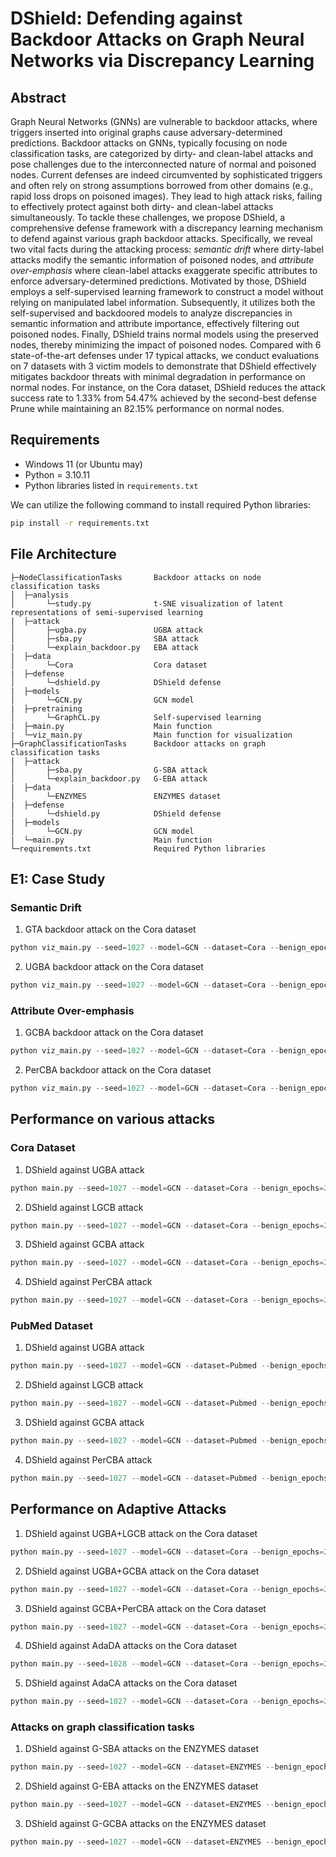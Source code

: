 
# DShield: Defending against Backdoor Attacks on Graph Neural Networks via Discrepancy Learning

## Abstract

Graph Neural Networks (GNNs) are vulnerable to backdoor attacks, where triggers inserted into original graphs cause adversary-determined predictions.
Backdoor attacks on GNNs, typically focusing on node classification tasks, are categorized by dirty- and clean-label attacks and pose challenges due to the interconnected nature of normal and poisoned nodes.
Current defenses are indeed circumvented by sophisticated triggers and often rely on strong assumptions borrowed from other domains (e.g., rapid loss drops on poisoned images).
They lead to high attack risks, failing to effectively protect against both dirty- and clean-label attacks simultaneously.
To tackle these challenges, we propose DShield, a comprehensive defense framework with a discrepancy learning mechanism to defend against various graph backdoor attacks.
Specifically, we reveal two vital facts during the attacking process: *semantic drift* where dirty-label attacks modify the semantic information of poisoned nodes, and *attribute over-emphasis* where clean-label attacks exaggerate specific attributes to enforce adversary-determined predictions.
Motivated by those, DShield employs a self-supervised learning framework to construct a model without relying on manipulated label information.
Subsequently, it utilizes both the self-supervised and backdoored models to analyze discrepancies in semantic information and attribute importance, effectively filtering out poisoned nodes.
Finally, DShield trains normal models using the preserved nodes, thereby minimizing the impact of poisoned nodes.
Compared with 6 state-of-the-art defenses under 17 typical attacks, we conduct evaluations on 7 datasets with 3 victim models to demonstrate that DShield effectively mitigates backdoor threats with minimal degradation in performance on normal nodes.
For instance, on the Cora dataset, DShield reduces the attack success rate to 1.33\% from 54.47\% achieved by the second-best defense Prune while maintaining an 82.15\% performance on normal nodes.

## Requirements

- Windows 11 (or Ubuntu may)
- Python = 3.10.11
- Python libraries listed in ```requirements.txt```

We can utilize the following command to install required Python libraries:
```bash
pip install -r requirements.txt
```


## File Architecture

```
├─NodeClassificationTasks       Backdoor attacks on node classification tasks
│  ├─analysis
│       └─study.py              t-SNE visualization of latent representations of semi-supervised learning
|  ├─attack
│       ├─ugba.py               UGBA attack
│       ├─sba.py                SBA attack
|       └─explain_backdoor.py   EBA attack
|  ├─data
│       └─Cora                  Cora dataset
|  ├─defense
│       └─dshield.py            DShield defense
|  ├─models
│       └─GCN.py                GCN model
|  ├─pretraining
│       └─GraphCL.py            Self-supervised learning
|  ├─main.py                    Main function
|  └─viz_main.py                Main function for visualization
├─GraphClassificationTasks      Backdoor attacks on graph classification tasks
|  ├─attack
│       ├─sba.py                G-SBA attack
│       └─explain_backdoor.py   G-EBA attack
|  ├─data
│       └─ENZYMES               ENZYMES dataset
|  ├─defense
│       └─dshield.py            DShield defense
|  ├─models
│       └─GCN.py                GCN model
|  └─main.py                    Main function
└─requirements.txt              Required Python libraries
```

## E1: Case Study

### Semantic Drift

1. GTA backdoor attack on the Cora dataset

```Python
python viz_main.py --seed=1027 --model=GCN --dataset=Cora --benign_epochs=200 --trigger_size=3 --vs_number=10 --use_vs_number --target_class=1 --selection_method=cluster_degree --attack_method=GTA --gta_thrd=0.5 --gta_lr=0.01 --gta_trojan_epochs=400 --gta_loss_factor=0.0001 --defense_method=none
```

2. UGBA backdoor attack on the Cora dataset

```Python
python viz_main.py --seed=1027 --model=GCN --dataset=Cora --benign_epochs=200 --trigger_size=3 --vs_number=10 --use_vs_number --target_class=1 --selection_method=cluster_degree --attack_method=UGBA --ugba_thrd=0.5 --ugba_trojan_epochs=200 --ugba_inner_epochs=5 --ugba_target_loss_weight=5 --ugba_homo_loss_weight=50 --ugba_homo_boost_thrd=1.0  --defense_method=none
```


### Attribute Over-emphasis

1. GCBA backdoor attack on the Cora dataset

```Python
python viz_main.py --seed=1027 --model=GCN --dataset=Cora --benign_epochs=200 --trigger_size=3 --vs_number=10 --use_vs_number --target_class=1 --selection_method=clean_label --attack_method=GCBA --gcba_num_hidden=512 --gcba_feat_budget=100 --gcba_trojan_epochs=300 --gcba_ssl_tau=0.8 --gcba_tau=0.2 --gcba_edge_drop_ratio=0.5 --defense_method=none
```

2. PerCBA backdoor attack on the Cora dataset

```Python
python viz_main.py --seed=1027 --model=GCN --dataset=Cora --benign_epochs=200 --trigger_size=3 --vs_number=10 --use_vs_number --target_class=1 --selection_method=clean_label --attack_method=PerCBA --percba_trojan_epochs=300 --percba_perturb_epochs=200 --percba_mu=0.01 --percba_eps=0.5 --percba_feat_budget=200 --defense_method=none
```

## Performance on various attacks

### Cora Dataset

1. DShield against UGBA attack 

```Python
python main.py --seed=1027 --model=GCN --dataset=Cora --benign_epochs=200 --trigger_size=3 --vs_number=10 --use_vs_number --target_class=1 --selection_method=cluster_degree --attack_method=UGBA --ugba_thrd=0.5 --ugba_trojan_epochs=200 --ugba_inner_epochs=5 --ugba_target_loss_weight=5 --ugba_homo_loss_weight=50 --ugba_homo_boost_thrd=1.0 --defense_method=DShield --dshield_pretrain_epochs=400 --dshield_finetune_epochs=400 --dshield_classify_epochs=200 --dshield_neg_epochs=100 --dshield_kappa1=5 --dshield_kappa2=5 --dshield_kappa3=0.1 --dshield_edge_drop_ratio=0.20 --dshield_feature_drop_ratio=0.20 --dshield_tau=0.9 --dshield_balance_factor=0.5 --dshield_classify_rounds=1 --dshield_thresh=2.5
```


2. DShield against LGCB attack 

```Python
python main.py --seed=1027 --model=GCN --dataset=Cora --benign_epochs=200 --trigger_size=3 --vs_number=10 --use_vs_number --target_class=1 --selection_method=cluster_degree --attack_method=LGCB --lgcb_num_budgets=200 --defense_method=DShield --dshield_pretrain_epochs=400 --dshield_finetune_epochs=400 --dshield_classify_epochs=200 --dshield_neg_epochs=100 --dshield_kappa1=5 --dshield_kappa2=5 --dshield_kappa3=0.1 --dshield_edge_drop_ratio=0.20 --dshield_feature_drop_ratio=0.20 --dshield_tau=0.9 --dshield_balance_factor=0.5 --dshield_classify_rounds=1 --dshield_thresh=2.5
```

3. DShield against GCBA attack

```Python
python main.py --seed=1027 --model=GCN --dataset=Cora --benign_epochs=200 --trigger_size=3 --vs_number=10 --use_vs_number --target_class=1 --selection_method=clean_label --attack_method=GCBA --gcba_num_hidden=512 --gcba_feat_budget=100 --gcba_trojan_epochs=300 --gcba_ssl_tau=0.8 --gcba_tau=0.2 --gcba_edge_drop_ratio=0.5 --defense_method=DShield --dshield_pretrain_epochs=400 --dshield_finetune_epochs=400 --dshield_classify_epochs=200 --dshield_neg_epochs=100 --dshield_kappa1=5 --dshield_kappa2=5 --dshield_kappa3=0.01 --dshield_edge_drop_ratio=0.20 --dshield_feature_drop_ratio=0.20 --dshield_tau=0.9 --dshield_balance_factor=0.5 --dshield_classify_rounds=1 --dshield_thresh=1
```

4. DShield against PerCBA attack

```Python
python main.py --seed=1027 --model=GCN --dataset=Cora --benign_epochs=200 --trigger_size=3 --vs_number=10 --use_vs_number --target_class=1 --selection_method=clean_label --attack_method=PerCBA --percba_trojan_epochs=300 --percba_perturb_epochs=200 --percba_mu=0.01 --percba_eps=0.5 --percba_feat_budget=200 --defense_method=DShield --dshield_pretrain_epochs=400 --dshield_finetune_epochs=400 --dshield_classify_epochs=200 --dshield_neg_epochs=100 --dshield_kappa1=5 --dshield_kappa2=5 --dshield_kappa3=0.01 --dshield_edge_drop_ratio=0.20 --dshield_feature_drop_ratio=0.20 --dshield_tau=0.9 --dshield_balance_factor=0.5 --dshield_classify_rounds=1 --dshield_thresh=10
```

### PubMed Dataset

1. DShield against UGBA attack 

```Python
python main.py --seed=1027 --model=GCN --dataset=Pubmed --benign_epochs=200 --trigger_size=3 --vs_number=40 --use_vs_number --target_class=1 --selection_method=cluster_degree --attack_method=UGBA --ugba_thrd=0.5 --ugba_trojan_epochs=200 --ugba_inner_epochs=5 --ugba_target_loss_weight=5 --ugba_homo_loss_weight=50 --ugba_homo_boost_thrd=1.0 --defense_method=DShield --dshield_pretrain_epochs=400 --dshield_finetune_epochs=400 --dshield_classify_epochs=400 --dshield_kappa1=5 --dshield_kappa2=5 --dshield_kappa3=0.1 --dshield_edge_drop_ratio=0.20 --dshield_feature_drop_ratio=0.20 --dshield_tau=0.9 --dshield_balance_factor=0.5 --dshield_classify_rounds=1 --dshield_thresh=2.5
```

2. DShield against LGCB attack 

```Python
python main.py --seed=1027 --model=GCN --dataset=Pubmed --benign_epochs=200 --trigger_size=3 --vs_number=40 --use_vs_number --target_class=1 --selection_method=cluster_degree --attack_method=LGCB --lgcb_num_budgets=200 --defense_method=DShield --dshield_pretrain_epochs=400 --dshield_finetune_epochs=400 --dshield_classify_epochs=400 --dshield_kappa1=5 --dshield_kappa2=5 --dshield_kappa3=0.01 --dshield_edge_drop_ratio=0.20 --dshield_feature_drop_ratio=0.20 --dshield_tau=0.9 --dshield_balance_factor=0.5 --dshield_classify_rounds=1 --dshield_thresh=2.5
```

3. DShield against GCBA attack 

```Python
python main.py --seed=1027 --model=GCN --dataset=Pubmed --benign_epochs=200 --trigger_size=3 --vs_number=40 --use_vs_number --target_class=1 --selection_method=clean_label --attack_method=GCBA --gcba_num_hidden=512 --gcba_feat_budget=100 --gcba_trojan_epochs=300 --gcba_ssl_tau=0.8 --gcba_tau=0.2 --gcba_edge_drop_ratio=0.5 --defense_method=DShield --dshield_pretrain_epochs=400 --dshield_finetune_epochs=400 --dshield_classify_epochs=400 --dshield_kappa1=5 --dshield_kappa2=5 --dshield_kappa3=0.01 --dshield_edge_drop_ratio=0.20 --dshield_feature_drop_ratio=0.20 --dshield_tau=0.9 --dshield_balance_factor=0.5 --dshield_classify_rounds=1 --dshield_thresh=1
```

4. DShield against PerCBA attack 

```Python
python main.py --seed=1027 --model=GCN --dataset=Pubmed --benign_epochs=200 --trigger_size=5 --vs_number=60 --use_vs_number --target_class=1 --selection_method=clean_label --attack_method=PerCBA --percba_trojan_epochs=300 --percba_perturb_epochs=200 --percba_mu=0.01 --percba_eps=0.5 --percba_feat_budget=200 --defense_method=DShield --dshield_pretrain_epochs=800 --dshield_finetune_epochs=400 --dshield_classify_epochs=400 --dshield_kappa1=5 --dshield_kappa2=5 --dshield_kappa3=0.01 --dshield_edge_drop_ratio=0.20 --dshield_feature_drop_ratio=0.20 --dshield_tau=0.9 --dshield_balance_factor=0.5 --dshield_classify_rounds=1 --dshield_thresh=5
```


## Performance on Adaptive Attacks

1. DShield against UGBA+LGCB attack on the Cora dataset

```Python
python main.py --seed=1027 --model=GCN --dataset=Cora --benign_epochs=200 --trigger_size=3 --vs_number=20 --use_vs_number --target_class=1-2 --selection_method=mixture --attack_method=UGBA-LGCB --UGBA_thrd=0.5 --ugba_trojan_epochs=200 --ugba_inner_epochs=5 --ugba_target_loss_weight=5 --ugba_homo_loss_weight=50 --ugba_homo_boost_thrd=1.0 --lgcb_num_budgets=200 --defense_method=DShield --dshield_pretrain_epochs=400 --dshield_finetune_epochs=400 --dshield_classify_epochs=400 --dshield_kappa1=5 --dshield_kappa2=5 --dshield_kappa3=0.01 --dshield_edge_drop_ratio=0.20 --dshield_feature_drop_ratio=0.20 --dshield_tau=0.9 --dshield_balance_factor=0.5 --dshield_classify_rounds=1 --dshield_thresh=2.5
```


2. DShield against UGBA+GCBA attack on the Cora dataset

```Python
python main.py --seed=1027 --model=GCN --dataset=Cora --benign_epochs=200 --trigger_size=3 --vs_number=20 --use_vs_number --target_class=1-2 --selection_method=mixture --attack_method=UGBA-GCBA --ugba_thrd=0.5 --ugba_trojan_epochs=200 --ugba_inner_epochs=5 --ugba_target_loss_weight=5 --ugba_homo_loss_weight=50 --ugba_homo_boost_thrd=1.0 --gcba_num_hidden=512 --gcba_feat_budget=100 --gcba_trojan_epochs=300 --gcba_ssl_tau=0.8 --gcba_tau=0.2 --gcba_edge_drop_ratio=0.5 --defense_method=DShield --dshield_pretrain_epochs=400 --dshield_finetune_epochs=400 --dshield_classify_epochs=400 --dshield_kappa1=5 --dshield_kappa2=5 --dshield_kappa3=0.01 --dshield_edge_drop_ratio=0.20 --dshield_feature_drop_ratio=0.20 --dshield_tau=0.9 --dshield_balance_factor=0.5 --dshield_classify_rounds=1 --dshield_thresh=1
```

3. DShield against GCBA+PerCBA attack on the Cora dataset

```Python
python main.py --seed=1027 --model=GCN --dataset=Cora --benign_epochs=200 --trigger_size=3 --vs_number=20 --use_vs_number --target_class=1-2 --selection_method=mixture --attack_method=GCBA-PerCBA --gcba_num_hidden=512 --gcba_feat_budget=100 --gcba_trojan_epochs=300 --gcba_ssl_tau=0.8 --gcba_tau=0.2 --gcba_edge_drop_ratio=0.5 --percba_trojan_epochs=300 --percba_perturb_epochs=200 --percba_mu=0.01 --percba_eps=0.5 --percba_feat_budget=200 --defense_method=DShield --dshield_pretrain_epochs=400 --dshield_finetune_epochs=400 --dshield_classify_epochs=400 --dshield_kappa1=5 --dshield_kappa2=5 --dshield_kappa3=0.01 --dshield_edge_drop_ratio=0.20 --dshield_feature_drop_ratio=0.20 --dshield_tau=0.9 --dshield_balance_factor=0.5 --dshield_classify_rounds=1 --dshield_thresh=1
```

4. DShield against AdaDA attacks on the Cora dataset

```Python
python main.py --seed=1028 --model=GCN --dataset=Cora --benign_epochs=200 --trigger_size=3 --vs_number=10 --use_vs_number --target_class=1 --selection_method=cluster_degree --attack_method=AdaDA --adada_thrd=0.5 --adada_trojan_epochs=200 --adada_inner_epochs=5 --adada_target_loss_weight=5 --adada_homo_loss_weight=50 --adada_homo_boost_thrd=1.0 --adaba_reg_loss_weight=100 --adaba_ssl_tau=0.2 --adaba_edge_drop_ratio=0.2  --defense_method=DShield --dshield_pretrain_epochs=400 --dshield_finetune_epochs=400 --dshield_classify_epochs=400 --dshield_kappa1=5 --dshield_kappa2=5 --dshield_kappa3=0.05 --dshield_edge_drop_ratio=0.20 --dshield_feature_drop_ratio=0.20 --dshield_tau=0.9 --dshield_balance_factor=0.5 --dshield_classify_rounds=1 --dshield_thresh=2.5
```

5. DShield against AdaCA attacks on the Cora dataset

```Python
python main.py --seed=1027 --model=GCN --dataset=Cora --benign_epochs=200 --trigger_size=3 --vs_number=10 --use_vs_number --target_class=1 --selection_method=clean_label --attack_method=AdaCA --adaca_num_hidden=512 --adaca_feat_budget=100 --adaca_trojan_epochs=300 --adaca_umap_epochs=10 --adaca_ssl_tau=0.8 --adaca_tau=0.2 --adaca_edge_drop_ratio=0.5 --adaca_reg_loss_weight=50 --defense_method=DShield --dshield_pretrain_epochs=400 --dshield_finetune_epochs=400 --dshield_classify_epochs=400 --dshield_kappa1=5 --dshield_kappa2=5 --dshield_kappa3=0.01 --dshield_edge_drop_ratio=0.20 --dshield_feature_drop_ratio=0.20 --dshield_tau=0.9 --dshield_balance_factor=0.5 --dshield_classify_rounds=1 --dshield_thresh=1
```


### Attacks on graph classification tasks

1. DShield against G-SBA attacks on the ENZYMES dataset

```Python
python main.py --seed=1027 --model=GCN --dataset=ENZYMES --benign_epochs=200 --trigger_size=20 --vs_ratio=0.1 --target_class=1 --attack_method=SBA --sba_attack_method=Rand_Gene --sba_trigger_prob=0.5 --defense_method=DShield --dshield_pretrain_epochs=400 --dshield_finetune_epochs=400 --dshield_classify_epochs=400 --dshield_neg_epochs=100 --dshield_kappa1=0.1 --dshield_edge_drop_ratio=0.20 --dshield_feature_drop_ratio=0.20 --dshield_tau=0.9 --dshield_balance_factor=0.5 --dshield_classify_rounds=1 --dshield_thresh=2.5
```

2. DShield against G-EBA attacks on the ENZYMES dataset

```Python
python main.py --seed=1027 --model=GCN --dataset=ENZYMES --benign_epochs=200 --trigger_size=20 --vs_ratio=0.1 --target_class=1 --attack_method=ExplainBackdoor --eb_trig_feat_val=-1.0 --defense_method=DShield --dshield_pretrain_epochs=400 --dshield_finetune_epochs=400 --dshield_classify_epochs=400 --dshield_neg_epochs=100 --dshield_kappa1=0.1 --dshield_edge_drop_ratio=0.20 --dshield_feature_drop_ratio=0.20 --dshield_tau=0.9 --dshield_balance_factor=0.5 --dshield_classify_rounds=1 --dshield_thresh=2.5
```

3. DShield against G-GCBA attacks on the ENZYMES dataset

```Python
python main.py --seed=1027 --model=GCN --dataset=ENZYMES --benign_epochs=200 --trigger_size=20 --vs_ratio=0.1 --target_class=1 --attack_method=GCBA --eb_trig_feat_val=-1.0 --defense_method=DShield --dshield_pretrain_epochs=400 --dshield_finetune_epochs=400 --dshield_classify_epochs=400 --dshield_neg_epochs=100 --dshield_kappa1=0.1 --dshield_edge_drop_ratio=0.20 --dshield_feature_drop_ratio=0.20 --dshield_tau=0.9 --dshield_balance_factor=0.5 --dshield_classify_rounds=1 --dshield_thresh=2.5
```